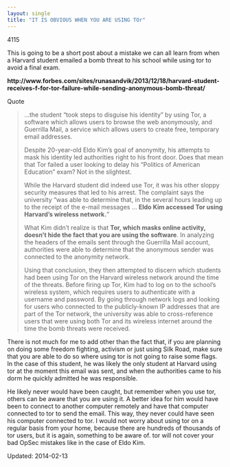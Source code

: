 ```yaml
---
layout: single
title: "IT IS OBVIOUS WHEN YOU ARE USING TOr"
---
```

4115


<p>This is going to be a short post about a mistake we can all learn from when a Harvard student emailed a bomb threat to his school while using tor to avoid a final exam.</p>
<p><strong>http://www.forbes.com/sites/runasandvik/2013/12/18/harvard-student-receives-f-for-tor-failure-while-sending-anonymous-bomb-threat/</strong></p>
<div>
<div>Quote</div>
</div>
<blockquote><p>&#8230;the student “took steps to disguise his identity” by using Tor, a software which allows users to browse the web anonymously, and Guerrilla Mail, a service which allows users to create free, temporary email addresses.</p>
<p>Despite 20-year-old Eldo Kim’s goal of anonymity, his attempts to mask his identity led authorities right to his front door. Does that mean that Tor failed a user looking to delay his “Politics of American Education” exam? Not in the slightest.</p>
<p>While the Harvard student did indeed use Tor, it was his other sloppy security measures that led to his arrest. The complaint says the university “was able to determine that, in the several hours leading up to the receipt of the e-mail messages … <strong>Eldo Kim accessed Tor using Harvard’s wireless network.</strong>”</p>
<p>What Kim didn’t realize is that <strong>Tor, which masks online activity, doesn’t hide the fact that you are using the software</strong>. In analyzing the headers of the emails sent through the Guerrilla Mail account, authorities were able to determine that the anonymous sender was connected to the anonymity network.</p>
<p>Using that conclusion, they then attempted to discern which students had been using Tor on the Harvard wireless network around the time of the threats. Before firing up Tor, Kim had to log on to the school’s wireless system, which requires users to authenticate with a username and password. By going through network logs and looking for users who connected to the publicly-known IP addresses that are part of the Tor network, the university was able to cross-reference users that were using both Tor and its wireless internet around the time the bomb threats were received.</p></blockquote>
<p>There is not much for me to add other than the fact that, if you are planning on doing some freedom fighting, activism or just using Silk Road, make sure that you are able to do so where using tor is not going to raise some flags. In the case of this student, he was likely the only student at Harvard using tor at the moment this email was sent, and when the authorities came to his dorm he quickly admitted he was responsible.</p>
<p>He likely never would have been caught, but remember when you use tor, others can be aware that you are using it. A better idea for him would have been to connect to another computer remotely and have that computer connected to tor to send the email. This way, they never could have seen his computer connected to tor. I would not worry about using tor on a regular basis from your home, because there are hundreds of thousands of tor users, but it is again, something to be aware of. tor will not cover your bad OpSec mistakes like in the case of Eldo Kim.</p>

Updated: 2014-02-13

